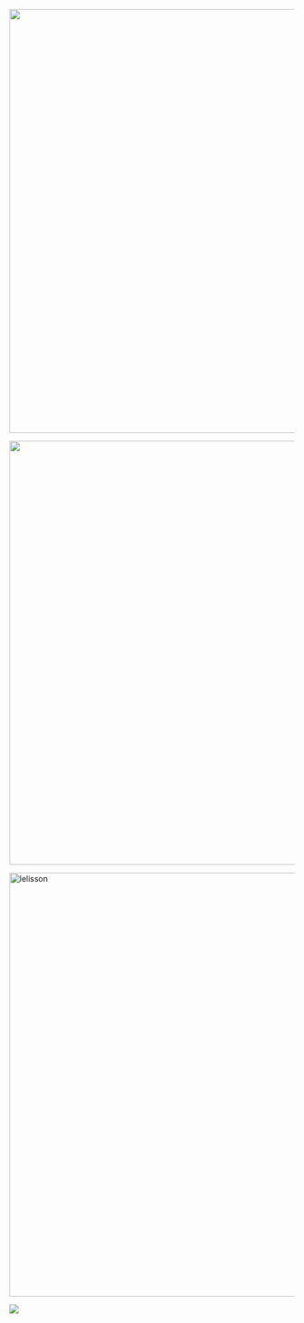  <p align="left"><img width="750" src="https://www.canva.com/design/DAFEj0Dbgbo/fl43uK_GoKd5y1vsF23tIA/view?utm_content=DAFEj0Dbgbo&utm_campaign=designshare&utm_medium=link&utm_source=homepage_design_menu alt="lelisson" /></p>
<div>
  <p align="left"><img width="750" src=" alt=https://www.canva.com/design/DAFEj0Dbgbo/fl43uK_GoKd5y1vsF23tIA/view?utm_content=DAFEj0Dbgbo&utm_campaign=designshare&utm_medium=link&utm_source=homepage_design_menu"rikemorais" /></p>
  <p align="left"><img width="750" src="https://github-readme-streak-stats.herokuapp.com?user=lelisson&theme=dracula&date_format=M%20j%5B%2C%20Y%5D" alt="lelisson" /></p>
<div>
 <p align="left"><img src="https://github-readme-stats.vercel.app/api/top-langs/?username=lelisson&layout=compact&langs_count=10&theme=dracula&include_all_commits=true&hide_title=true&hide_border=true&border_radius=20&card_width=700"/>
